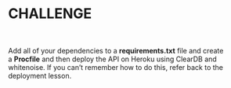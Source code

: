 CHALLENGE
=========

 

Add all of your dependencies to a **requirements.txt** file and create
a **Procfile** and then deploy the API on Heroku using ClearDB and whitenoise.
If you can’t remember how to do this, refer back to the deployment lesson.
